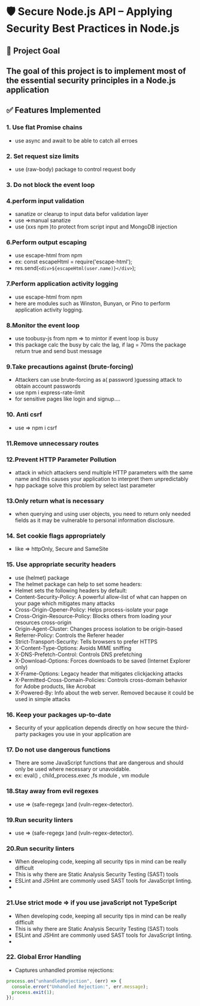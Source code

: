 # 🛡️ Secure Node.js API – Applying Security Best Practices in Node.js

## 🎯 Project Goal

The goal of this project is to **implement most of the essential security principles in a Node.js application**
-

## ✅ Features Implemented

###  1. Use flat Promise chains
- use async and await to be able to catch all erroes

### 2. Set request size limits 
- use (raw-body) package to control request body 

### 3. Do not block the event loop

###  4.perform input validation
- sanatize or clearup to input data befor validation layer
- use =>manual sanatize
- use (xxs npm )to protect from script input  and MongoDB injection

### 6.Perform output escaping
- use escape-html from npm
-  ex: const escapeHtml = require('escape-html');
-    res.send(`<div>${escapeHtml(user.name)}</div>`);

### 7.Perform application activity logging
- use escape-html from npm
-  here are modules such as Winston, Bunyan, or Pino to perform application activity logging.

### 8.Monitor the event loop
- use toobusy-js  from npm => to mintor if event loop is busy
- this package calc the busy by calc the lag, if lag = 70ms the package return true and send bust message

### 9.Take precautions against (brute-forcing)
- Attackers can use brute-forcing as a( password )guessing attack to obtain account passwords
- use npm i express-rate-limit
- for sensitive pages like login and signup....

### 10. Anti csrf 
- use => npm i csrf

### 11.Remove unnecessary routes 

### 12.Prevent HTTP Parameter Pollution
- attack in which attackers send multiple HTTP parameters with the same name and this causes your application to interpret them unpredictably
- hpp package solve this problem by select last parameter

### 13.Only return what is necessary
- when querying and using user objects, you need to return only needed fields as it may be vulnerable to personal information disclosure.


###  14. Set cookie flags appropriately
- like => httpOnly, Secure and SameSite

###  15. Use appropriate security headers
- use (helmet)  package
- The helmet package can help to set some headers:
- Helmet sets the following headers by default:
- Content-Security-Policy: A powerful allow-list of what can happen on your page which mitigates many attacks
- Cross-Origin-Opener-Policy: Helps process-isolate your page
- Cross-Origin-Resource-Policy: Blocks others from loading your resources cross-origin
- Origin-Agent-Cluster: Changes process isolation to be origin-based
- Referrer-Policy: Controls the Referer header
- Strict-Transport-Security: Tells browsers to prefer HTTPS
- X-Content-Type-Options: Avoids MIME sniffing
- X-DNS-Prefetch-Control: Controls DNS prefetching
- X-Download-Options: Forces downloads to be saved (Internet Explorer only)
- X-Frame-Options: Legacy header that mitigates clickjacking attacks
- X-Permitted-Cross-Domain-Policies: Controls cross-domain behavior for Adobe products, like Acrobat
- X-Powered-By: Info about the web server. Removed because it could be used in simple attacks
###  16. Keep your packages up-to-date
- Security of your application depends directly on how secure the third-party packages you use in your application are
  
###  17. Do not use dangerous functions
- There are some JavaScript functions that are dangerous and should only be used where necessary or unavoidable.  
- ex: eval() , child_process.exec ,fs module , vm module

###  18.Stay away from evil regexes
- use => (safe-regegx )and  (vuln-regex-detector).

###  19.Run security linters
- use => (safe-regegx )and  (vuln-regex-detector).

###  20.Run security linters
- When developing code, keeping all security tips in mind can be really difficult
- This is why there are Static Analysis Security Testing (SAST) tools
-  ESLint and JSHint are commonly used SAST tools for JavaScript linting.
-  
###  21.Use strict mode => if you use javaScript not TypeScript
- When developing code, keeping all security tips in mind can be really difficult
- This is why there are Static Analysis Security Testing (SAST) tools
-  ESLint and JSHint are commonly used SAST tools for JavaScript linting.
-  
###  22. Global Error Handling
- Captures unhandled promise rejections:
```js
process.on("unhandledRejection", (err) => {
  console.error("Unhandled Rejection:", err.message);
  process.exit(1);
});
